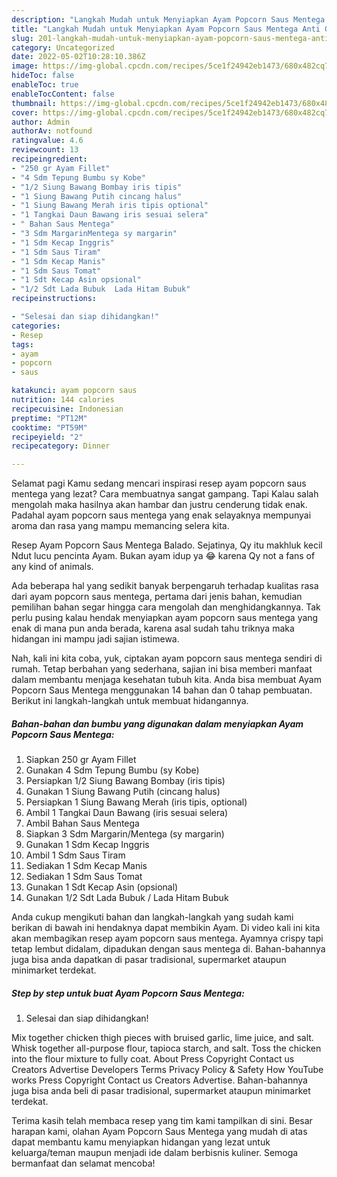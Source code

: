 ```yaml
---
description: "Langkah Mudah untuk Menyiapkan Ayam Popcorn Saus Mentega Anti Gagal"
title: "Langkah Mudah untuk Menyiapkan Ayam Popcorn Saus Mentega Anti Gagal"
slug: 201-langkah-mudah-untuk-menyiapkan-ayam-popcorn-saus-mentega-anti-gagal
category: Uncategorized
date: 2022-05-02T10:28:10.386Z
image: https://img-global.cpcdn.com/recipes/5ce1f24942eb1473/680x482cq70/ayam-popcorn-saus-mentega-foto-resep-utama.jpg
hideToc: false
enableToc: true
enableTocContent: false
thumbnail: https://img-global.cpcdn.com/recipes/5ce1f24942eb1473/680x482cq70/ayam-popcorn-saus-mentega-foto-resep-utama.jpg
cover: https://img-global.cpcdn.com/recipes/5ce1f24942eb1473/680x482cq70/ayam-popcorn-saus-mentega-foto-resep-utama.jpg
author: Admin
authorAv: notfound
ratingvalue: 4.6
reviewcount: 13
recipeingredient:
- "250 gr Ayam Fillet"
- "4 Sdm Tepung Bumbu sy Kobe"
- "1/2 Siung Bawang Bombay iris tipis"
- "1 Siung Bawang Putih cincang halus"
- "1 Siung Bawang Merah iris tipis optional"
- "1 Tangkai Daun Bawang iris sesuai selera"
- " Bahan Saus Mentega"
- "3 Sdm MargarinMentega sy margarin"
- "1 Sdm Kecap Inggris"
- "1 Sdm Saus Tiram"
- "1 Sdm Kecap Manis"
- "1 Sdm Saus Tomat"
- "1 Sdt Kecap Asin opsional"
- "1/2 Sdt Lada Bubuk  Lada Hitam Bubuk"
recipeinstructions:

- "Selesai dan siap dihidangkan!"
categories:
- Resep
tags:
- ayam
- popcorn
- saus

katakunci: ayam popcorn saus 
nutrition: 144 calories
recipecuisine: Indonesian
preptime: "PT12M"
cooktime: "PT59M"
recipeyield: "2"
recipecategory: Dinner

---
```



Selamat pagi Kamu sedang mencari inspirasi resep ayam popcorn saus mentega yang lezat? Cara membuatnya sangat gampang. Tapi Kalau salah mengolah maka hasilnya akan hambar dan justru cenderung tidak enak. Padahal ayam popcorn saus mentega yang enak selayaknya mempunyai aroma dan rasa yang mampu memancing selera kita.


Resep Ayam Popcorn Saus Mentega Balado. Sejatinya, Qy itu makhluk kecil Ndut lucu pencinta Ayam. Bukan ayam idup ya 😂 karena Qy not a fans of any kind of animals.

Ada beberapa hal yang sedikit banyak berpengaruh terhadap kualitas rasa dari ayam popcorn saus mentega, pertama dari jenis bahan, kemudian pemilihan bahan segar hingga cara mengolah dan menghidangkannya. Tak perlu pusing kalau hendak menyiapkan ayam popcorn saus mentega yang enak di mana pun anda berada, karena asal sudah tahu triknya maka hidangan ini mampu jadi sajian istimewa.


Nah, kali ini kita coba, yuk, ciptakan ayam popcorn saus mentega sendiri di rumah. Tetap berbahan yang sederhana, sajian ini bisa memberi manfaat dalam membantu menjaga kesehatan tubuh kita. Anda bisa membuat Ayam Popcorn Saus Mentega menggunakan 14 bahan dan 0 tahap pembuatan. Berikut ini langkah-langkah untuk membuat hidangannya.

<!--inarticleads1-->

##### Bahan-bahan dan bumbu yang digunakan dalam menyiapkan Ayam Popcorn Saus Mentega:

1. Siapkan 250 gr Ayam Fillet
1. Gunakan 4 Sdm Tepung Bumbu (sy Kobe)
1. Persiapkan 1/2 Siung Bawang Bombay (iris tipis)
1. Gunakan 1 Siung Bawang Putih (cincang halus)
1. Persiapkan 1 Siung Bawang Merah (iris tipis, optional)
1. Ambil 1 Tangkai Daun Bawang (iris sesuai selera)
1. Ambil  Bahan Saus Mentega
1. Siapkan 3 Sdm Margarin/Mentega (sy margarin)
1. Gunakan 1 Sdm Kecap Inggris
1. Ambil 1 Sdm Saus Tiram
1. Sediakan 1 Sdm Kecap Manis
1. Sediakan 1 Sdm Saus Tomat
1. Gunakan 1 Sdt Kecap Asin (opsional)
1. Gunakan 1/2 Sdt Lada Bubuk / Lada Hitam Bubuk


Anda cukup mengikuti bahan dan langkah-langkah yang sudah kami berikan di bawah ini hendaknya dapat membikin Ayam. Di video kali ini kita akan membagikan resep ayam popcorn saus mentega. Ayamnya crispy tapi tetap lembut didalam, dipadukan dengan saus mentega di. Bahan-bahannya juga bisa anda dapatkan di pasar tradisional, supermarket ataupun minimarket terdekat. 

<!--inarticleads2-->

##### Step by step untuk buat Ayam Popcorn Saus Mentega:


1. Selesai dan siap dihidangkan!

Mix together chicken thigh pieces with bruised garlic, lime juice, and salt. Whisk together all-purpose flour, tapioca starch, and salt. Toss the chicken into the flour mixture to fully coat. About Press Copyright Contact us Creators Advertise Developers Terms Privacy Policy &amp; Safety How YouTube works Press Copyright Contact us Creators Advertise. Bahan-bahannya juga bisa anda beli di pasar tradisional, supermarket ataupun minimarket terdekat. 

Terima kasih telah membaca resep yang tim kami tampilkan di sini. Besar harapan kami, olahan Ayam Popcorn Saus Mentega yang mudah di atas dapat membantu kamu menyiapkan hidangan yang lezat untuk keluarga/teman maupun menjadi ide dalam berbisnis kuliner. Semoga bermanfaat dan selamat mencoba!
